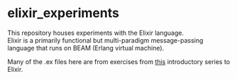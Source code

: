 # elixir_experiments

This repository houses experiments with the Elixir language.  
Elixir is a primarily functional but multi-paradigm message-passing language that runs 
on BEAM (Erlang virtual machine).  

Many of the .ex files here are from exercises from [this](https://elixirschool.com/en/) 
introductory series to Elixir.
